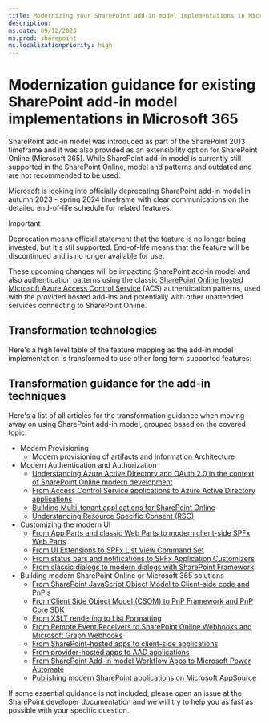 ```yaml
---
title: Modernizing your SharePoint add-in model implementations in Microsoft 365
description: 
ms.date: 09/12/2023
ms.prod: sharepoint
ms.localizationpriority: high
---
```


# Modernization guidance for existing SharePoint add-in model implementations in Microsoft 365

SharePoint add-in model was introduced as part of the SharePoint 2013 timeframe and it was also provided as an extensibility option for SharePoint Online (Microsoft 365). While SharePoint add-in model is currently still supported in the SharePoint Online, model and patterns and outdated and are not recommended to be used.

Microsoft is looking into officially deprecating SharePoint add-in model in autumn 2023 - spring 2024 timeframe with clear communications on the detailed end-of-life schedule for related features.

> [!IMPORTANT]
> Deprecation means official statement that the feature is no longer being invested, but it's stil supported. End-of-life means that the feature will be discontinued and is no longer available for use.

These upcoming changes will be impacting SharePoint add-in model and also authentication patterns using the classic [SharePoint Online hosted Microsoft Azure Access Control Service](https://learn.microsoft.com/en-us/sharepoint/dev/sp-add-ins/authorization-code-oauth-flow-for-sharepoint-add-ins) (ACS) authentication patterns, used with the provided hosted add-ins and potentially with other unattended services connecting to SharePoint Online.

## Transformation technologies

Here's a high level table of the feature mapping as the add-in model implementation is transformed to use other long term supported features:



## Transformation guidance for the add-in techniques

Here's a list of all articles for the transformation guidance when moving away on using SharePoint add-in model, grouped based on the covered topic:


* Modern Provisioning
  * [Modern provisioning of artifacts and Information Architecture](./Modern-Provisioning.md)
* Modern Authentication and Authorization
  * [Understanding Azure Active Directory and OAuth 2.0 in the context of SharePoint Online modern development](./Understanding-AAD-and-OAuth-for-SPO-modern.md)
  * [From Access Control Service applications to Azure Active Directory applications](./From-ACS-to-AAD-apps.md)
  * [Building Multi-tenant applications for SharePoint Online](./Multi-tenant-applications.md)
  * [Understanding Resource Specific Consent (RSC)](./Understanding-RSC-for-MSGraph-and-SharePoint-Online.md)
* Customizing the modern UI
  * [From App Parts and classic Web Parts to modern client-side SPFx Web Parts](./From-App-Parts-to-Modern-Web-Parts.md)
  * [From UI Extensions to SPFx List View Command Set](./From-UI-Extensions-to-ListView-Command-Sets.md)
  * [From status bars and notifications to SPFx Application Customizers](./From-Notifications-to-Application-Customizers.md)
  * [From classic dialogs to modern dialogs with SharePoint Framework](./From-classic-Dialogs-to-modern-Dialogs.md)
* Building modern SharePoint Online or Microsoft 365 solutions
  * [From SharePoint JavaScript Object Model to Client-side code and PnPjs](./From-JSOM-to-Client-Side.md)
  * [From Client Side Object Model (CSOM) to PnP Framework and PnP Core SDK](./From-CSOM-to-PnP-Libraries.md)
  * [From XSLT rendering to List Formatting](./From-XSLT-to-List-Formatting.md)
  * [From Remote Event Receivers to SharePoint Online Webhooks and Microsoft Graph Webhooks](./From-Remote-Event-Receivers-to-Webhooks.md)
  * [From SharePoint-hosted apps to client-side applications](./From-SharePoint-Hosted-to-Client-Side.md)
  * [From provider-hosted apps to AAD applications](./From-Provider-Hosted-to-AAD-applications.md)
  * [From SharePoint Add-in model Workflow Apps to Microsoft Power Automate](./From-Workflow-Apps-to-Power-Automate.md)
  * [Publishing modern SharePoint applications on Microsoft AppSource](./Publishing-modern-SharePoint-apps-on-AppSource.md)

If some essential guidance is not included, please open an issue at the SharePoint developer documentation and we will try to help you as fast as possible with your specific question.